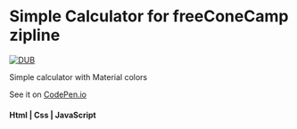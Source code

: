 # Simple Calculator for freeConeCamp zipline
[![DUB](https://img.shields.io/badge/freeCodeCamp-zipline-brightgreen.svg)]() 

Simple calculator with Material colors

See it on [CodePen.io](https://codepen.io/ArturasK/full/rwxzre/)

#### Html | Css | JavaScript